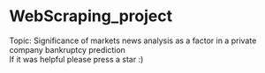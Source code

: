 # WebScraping_project
Topic: Significance of markets news analysis as a factor in a private company bankruptcy prediction  
If it was helpful please press a star :)
